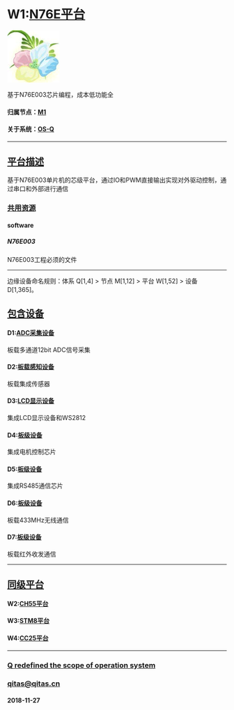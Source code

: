 ﻿# W1:[N76E平台](https://github.com/OS-Q/W1)

[![sites](OS-Q/OS-Q.png)](http://www.OS-Q.com)

基于N76E003芯片编程，成本低功能全

#### 归属节点：[M1](https://github.com/OS-Q/M1)

#### 关于系统：[OS-Q](https://github.com/OS-Q/OS-Q)

---

## [平台描述](https://github.com/OS-Q/W1/wiki) 

基于N76E003单片机的芯级平台，通过IO和PWM直接输出实现对外驱动控制，通过串口和外部进行通信

### [共用资源](https://github.com/OS-Q/W1/wiki/src) 

#### software

##### N76E003

N76E003工程必须的文件

---

边缘设备命名规则：体系 Q[1,4] > 节点 M[1,12] > 平台 W[1,52] > 设备 D[1,365]。

## [包含设备](https://github.com/OS-Q/W1/wiki/index) 

#### D1:[ADC采集设备](https://github.com/OS-Q/D1)

板载多通道12bit ADC信号采集

#### D2:[板载感知设备](https://github.com/OS-Q/D2)

板载集成传感器

#### D3:[LCD显示设备](https://github.com/OS-Q/D3)

集成LCD显示设备和WS2812

#### D4:[板级设备](https://github.com/OS-Q/D4)

集成电机控制芯片

#### D5:[板级设备](https://github.com/OS-Q/D5)

集成RS485通信芯片

#### D6:[板级设备](https://github.com/OS-Q/D6)

板载433MHz无线通信

#### D7:[板级设备](https://github.com/OS-Q/D7)

板载红外收发通信

---

## [同级平台](https://github.com/OS-Q/W1/wiki/index)

#### W2:[CH55平台](https://github.com/OS-Q/W2)

#### W3:[STM8平台](https://github.com/OS-Q/W3)

#### W4:[CC25平台](https://github.com/OS-Q/W4)

---

###  [Q redefined the scope of operation system](http://www.OS-Q.com)
###  qitas@qitas.cn
#### 2018-11-27
